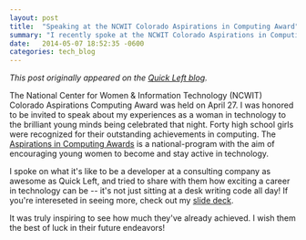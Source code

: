 ```yaml
---
layout: post
title:  "Speaking at the NCWIT Colorado Aspirations in Computing Award"
summary: "I recently spoke at the NCWIT Colorado Aspirations in Computing Award, celebrating the accomplishments of 40 young women in high school."
date:   2014-05-07 18:52:35 -0600
categories: tech_blog
---
```


_This post originally appeared on the [Quick Left blog](https://quickleft.com/blog/speaking-at-the-…-computing-award/)._

The National Center for Women & Information Technology (NCWIT) Colorado Aspirations Computing Award was held on April 27. I was honored to be invited to speak about my experiences as a woman in technology to the brilliant young minds being celebrated that night. Forty high school girls were recognized for their outstanding achievements in computing. The [Aspirations in Computing Awards](https://www.ncwit.org/programs-campaigns/aspirations-computing) is a national-program with the aim of encouraging young women to become and stay active in technology.

I spoke on what it's like to be a developer at a consulting company as awesome as Quick Left, and tried to share with them how exciting a career in technology can be -- it's not just sitting at a desk writing code all day! If you're intereseted in seeing more, check out my [slide deck](http://www.cs.colorado.edu/%7Ekena/2014_CO_NCWIT/keynotes/laurasteadman.pdf).

It was truly inspiring to see how much they've already achieved. I wish them the best of luck in their future endeavors!